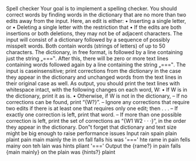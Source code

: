 Spell checker
Your goal is to implement a spelling checker. You should correct words by finding words in the dictionary that are no more than two edits away from the input.
Here, an edit is either:
• Inserting a single letter, or
• Deleting a single letter
with the restriction that
• If the edits are both insertions or both deletions, they may not be of adjacent
characters.
The input will consist of a dictionary followed by a sequence of possibly misspelt words. Both contain words (strings of letters) of up to 50 characters.
The dictionary, in free format, is followed by a line containing just the string „===‟. After this, there will be zero or more text lines
containing words followed again by a line containing the string „===‟. The input is caseinsensitive; print corrections from the dictionary in the case they appear in the dictionary and
unchanged words from the text lines in their original case as well.
As output, you should print the text lines with whitespace intact, with the following changes on
each word, W:
• If W is in the dictionary, print it as is.
• Otherwise, if W is not in the dictionary,
– If no corrections can be found, print “{W?}”.
– Ignore any corrections that require two edits if there is at least one that
requires only one edit; then . . .
– If exactly one correction is left, print that word.
– If more than one possible correction is left, print the set of corrections as “{W1
W2 · · ·}”, in the order they appear in the dictionary.
Don‟t forget that dictionary and text size might be big enough to raise performance issues
Input
rain spain plain plaint pain main mainly
the in on fall falls his was
'==='
hte rame in pain fells
mainy oon teh lain
was hints pliant
'==='
Output
the {rame?} in pain falls
{main mainly} on the plain
was {hints?} plaint
